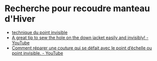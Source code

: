 


# Recherche pour recoudre manteau d'Hiver

- [technique du point invisible](https://www.youtube.com/watch?v=gboRZWZ1FeM)
- [A great tip to sew the hole on the down jacket easily and invisibly! - YouTube](https://www.youtube.com/watch?v=O1Ihqk5kgic)
- [Comment réparer une couture qui se défait avec le point d’échelle ou point invisible. - YouTube](https://www.youtube.com/watch?v=J9x4UqwKL24)